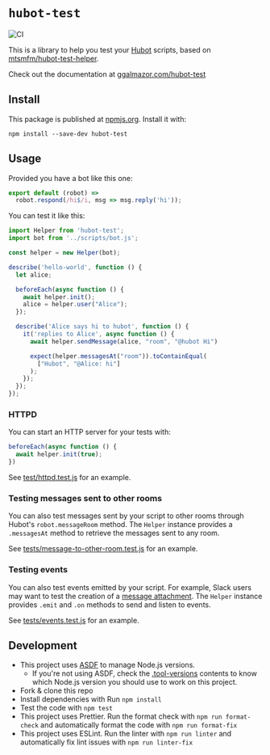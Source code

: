 # `hubot-test`

![CI](https://github.com/ggalmazor/hubot-test/actions/workflows/ci.yml/badge.svg)

This is a library to help you test your [Hubot](https://github.com/hubotio/hubot) scripts, based
on [mtsmfm/hubot-test-helper](https://github.com/mtsmfm/hubot-test-helper).

Check out the documentation at [ggalmazor.com/hubot-test](https://ggalmazor.com/hubot-test)

## Install

This package is published at [npmjs.org](https://www.npmjs.com/package/hubot-test). Install it with:

```shell
npm install --save-dev hubot-test
```

## Usage

Provided you have a bot like this one:

```javascript
export default (robot) =>
  robot.respond(/hi$/i, msg => msg.reply('hi'));
```

You can test it like this:

```javascript
import Helper from 'hubot-test';
import bot from '../scripts/bot.js';

const helper = new Helper(bot);

describe('hello-world', function () {
  let alice;

  beforeEach(async function () {
    await helper.init();
    alice = helper.user("Alice");
  });

  describe('Alice says hi to hubot', function () {
    it('replies to Alice', async function () {
      await helper.sendMessage(alice, "room", "@hubot Hi")

      expect(helper.messagesAt("room")).toContainEqual(
        ["Hubot", "@Alice: hi"]
      );
    });
  });
});
```

### HTTPD

You can start an HTTP server for your tests with:

```javascript
beforeEach(async function () {
  await helper.init(true);
})
```

See [test/httpd.test.js](test/httpd.test.js) for an example.

### Testing messages sent to other rooms

You can also test messages sent by your script to other rooms through Hubot's `robot.messageRoom` method. The
`Helper` instance provides a `.messagesAt` method to retrieve the messages sent to any room.

See [tests/message-to-other-room.test.js](tests/message-to-other-room.test.js) for an example.

### Testing events

You can also test events emitted by your script. For example, Slack users may want to test the creation of a
[message attachment](https://api.slack.com/docs/attachments). The `Helper` instance provides `.emit` and `.on` methods
to send and listen to events.

See [tests/events.test.js](tests/events.test.js) for an example.

## Development

- This project uses [ASDF](https://asdf-vm.com) to manage Node.js versions.
  - If you're not using ASDF, check the [.tool-versions](.tool-versions) contents to know which Node.js version you
    should use to work on this project.
- Fork & clone this repo
- Install dependencies with Run `npm install`
- Test the code with `npm test`
- This project uses Prettier. Run the format check with `npm run format-check` and automatically format the code with
  `npm run format-fix`
- This project uses ESLint. Run the linter with `npm run linter` and automatically fix lint issues with
  `npm run linter-fix`
